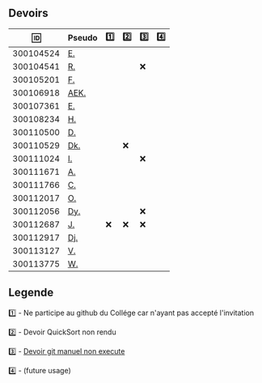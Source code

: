 ## Devoirs

|  :id:   | Pseudo                                          |:one:|:two:|:three:|:four:|
|---------|-------------------------------------------------|-----|-----|-------|------|
|300104524| [E.](https://github.com/Echnaideurgeneus)       |     |     |       |      |
|300104541| [R.](https://github.com/Romeomian)              |     |     |  :x:  |      |
|300105201| [F.](https://github.com/BgbgL13)                |     |     |       |      |
|300106918| [AEK.](https://github.com/AEKchaouche)          |     |     |       |      |
|300107361| [E.](https://github.com/toch90)                 |     |     |       |      |
|300108234| [H.](https://github.com/halimabzn)              |     |     |       |      |
|300110500| [D.](https://github.com/didier300110500)        |     |     |       |      |
|300110529| [Dk.](https://github.com/TEC24)                 |     | :x: |       |      |
|300111024| [I.](https://github.com/ibrahimahkanoute)       |     |     |  :x:  |      |
|300111671| [A.](https://github.com/AbbasSadissou)          |     |     |       |      |
|300111766| [C.](https://github.com/cheikhthiam)            |     |     |       |      |
|300112017| [O.](https://github.com/ordenrosae)             |     |     |       |      |
|300112056| [Dy.](https://github.com/danekayi)              |     |     |  :x:  |      |
|300112687| [J.](https://github.com/jthn9022)               | :x: | :x: |  :x:  |      |
|300112917| [Dj.](https://github.com/djumaster)             |     |     |       |      |
|300113127| [V.](https://github.com/Futureseven)            |     |     |       |      |
|300113775| [W.](https://github.com/widby)                  |     |     |       |      |


## Legende

:one: - Ne participe au github du Collége car n'ayant pas accepté l'invitation 

:two: - Devoir QuickSort non rendu

:three: - [Devoir git manuel non execute](https://github.com/CollegeBoreal/INF1039-202-18A-01/tree/master/0.Git/manual)

:four: - (future usage)
